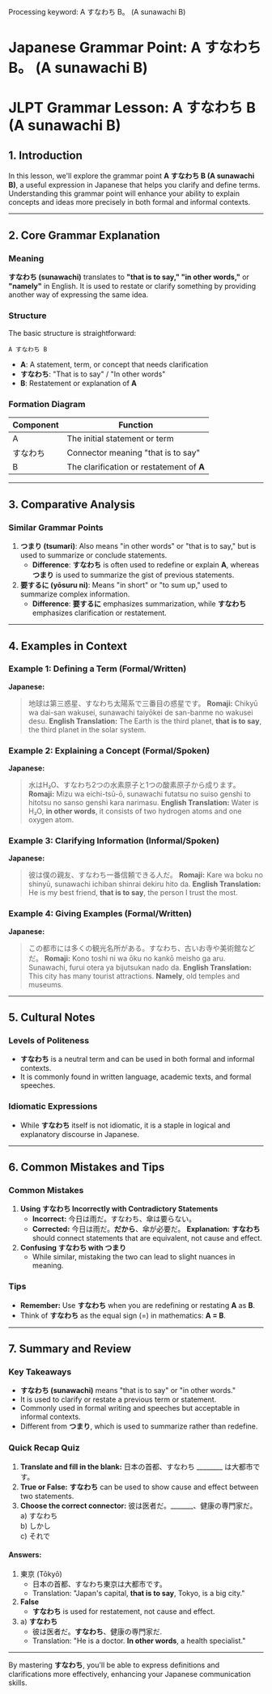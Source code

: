Processing keyword: A すなわち B。 (A sunawachi B)
# Japanese Grammar Point: A すなわち B。 (A sunawachi B)
# JLPT Grammar Lesson: A すなわち B (A sunawachi B)
## 1. Introduction
In this lesson, we'll explore the grammar point **A すなわち B (A sunawachi B)**, a useful expression in Japanese that helps you clarify and define terms. Understanding this grammar point will enhance your ability to explain concepts and ideas more precisely in both formal and informal contexts.

---
## 2. Core Grammar Explanation
### Meaning
**すなわち (sunawachi)** translates to **"that is to say," "in other words,"** or **"namely"** in English. It is used to restate or clarify something by providing another way of expressing the same idea.
### Structure
The basic structure is straightforward:
```
A すなわち B
```
- **A**: A statement, term, or concept that needs clarification
- **すなわち**: "That is to say" / "In other words"
- **B**: Restatement or explanation of **A**
### Formation Diagram
| **Component** |               **Function**               |
|---------------|------------------------------------------|
|       A       | The initial statement or term            |
|   すなわち    | Connector meaning "that is to say"       |
|       B       | The clarification or restatement of **A** |
---
## 3. Comparative Analysis
### Similar Grammar Points
1. **つまり (tsumari)**: Also means "in other words" or "that is to say," but is used to summarize or conclude statements.
   - **Difference**: **すなわち** is often used to redefine or explain **A**, whereas **つまり** is used to summarize the gist of previous statements.
2. **要するに (yōsuru ni)**: Means "in short" or "to sum up," used to summarize complex information.
   - **Difference**: **要するに** emphasizes summarization, while **すなわち** emphasizes clarification or restatement.
---
## 4. Examples in Context
### Example 1: Defining a Term (Formal/Written)
**Japanese:**
> 地球は第三惑星、すなわち太陽系で三番目の惑星です。
**Romaji:**
> Chikyū wa dai-san wakusei, sunawachi taiyōkei de san-banme no wakusei desu.
**English Translation:**
> The Earth is the third planet, **that is to say**, the third planet in the solar system.
### Example 2: Explaining a Concept (Formal/Spoken)
**Japanese:**
> 水はH₂O、すなわち2つの水素原子と1つの酸素原子から成ります。
**Romaji:**
> Mizu wa eichi-tsū-ō, sunawachi futatsu no suiso genshi to hitotsu no sanso genshi kara narimasu.
**English Translation:**
> Water is H₂O, **in other words**, it consists of two hydrogen atoms and one oxygen atom.
### Example 3: Clarifying Information (Informal/Spoken)
**Japanese:**
> 彼は僕の親友、すなわち一番信頼できる人だ。
**Romaji:**
> Kare wa boku no shinyū, sunawachi ichiban shinrai dekiru hito da.
**English Translation:**
> He is my best friend, **that is to say**, the person I trust the most.
### Example 4: Giving Examples (Formal/Written)
**Japanese:**
> この都市には多くの観光名所がある。すなわち、古いお寺や美術館などだ。
**Romaji:**
> Kono toshi ni wa ōku no kankō meisho ga aru. Sunawachi, furui otera ya bijutsukan nado da.
**English Translation:**
> This city has many tourist attractions. **Namely**, old temples and museums.
---
## 5. Cultural Notes
### Levels of Politeness
- **すなわち** is a neutral term and can be used in both formal and informal contexts.
- It is commonly found in written language, academic texts, and formal speeches.
### Idiomatic Expressions
- While **すなわち** itself is not idiomatic, it is a staple in logical and explanatory discourse in Japanese.
---
## 6. Common Mistakes and Tips
### Common Mistakes
1. **Using すなわち Incorrectly with Contradictory Statements**
   - **Incorrect:** 今日は雨だ。すなわち、傘は要らない。
   - **Corrected:** 今日は雨だ。**だから**、傘が必要だ。
   **Explanation:** **すなわち** should connect statements that are equivalent, not cause and effect.
2. **Confusing すなわち with つまり**
   - While similar, mistaking the two can lead to slight nuances in meaning.
### Tips
- **Remember:** Use **すなわち** when you are redefining or restating **A** as **B**.
- Think of **すなわち** as the equal sign (=) in mathematics: **A = B**.
---
## 7. Summary and Review
### Key Takeaways
- **すなわち (sunawachi)** means "that is to say" or "in other words."
- It is used to clarify or restate a previous term or statement.
- Commonly used in formal writing and speeches but acceptable in informal contexts.
- Different from **つまり**, which is used to summarize rather than redefine.
### Quick Recap Quiz
1. **Translate and fill in the blank:**
   日本の首都、すなわち ________ は大都市です。
2. **True or False:**
   **すなわち** can be used to show cause and effect between two statements.
3. **Choose the correct connector:**
   彼は医者だ。_______、健康の専門家だ。
   a) すなわち  
   b) しかし  
   c) それで
#### Answers:
1. 東京 (Tōkyō)
   - 日本の首都、すなわち東京は大都市です。
   - Translation: "Japan's capital, **that is to say**, Tokyo, is a big city."
2. **False**
   - **すなわち** is used for restatement, not cause and effect.
3. a) **すなわち**
   - 彼は医者だ。**すなわち**、健康の専門家だ.
   - Translation: "He is a doctor. **In other words**, a health specialist."
---
By mastering **すなわち**, you'll be able to express definitions and clarifications more effectively, enhancing your Japanese communication skills.
